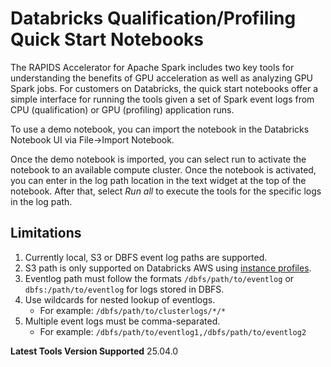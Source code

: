 # Databricks Qualification/Profiling Quick Start Notebooks

The RAPIDS Accelerator for Apache Spark includes two key tools for understanding the benefits of
GPU acceleration as well as analyzing GPU Spark jobs.  For customers on Databricks, the quick start notebooks offer a simple interface for running the tools given a set of Spark event logs from
CPU (qualification) or GPU (profiling) application runs.

To use a demo notebook, you can import the notebook in the Databricks Notebook UI via File->Import Notebook.

Once the demo notebook is imported, you can select run to activate the notebook to an available compute
cluster.  Once the notebook is activated, you can enter in the log path location in the text widget at the
top of the notebook.  After that, select *Run all* to execute the tools for the specific logs in the log path.

## Limitations
1. Currently local, S3 or DBFS event log paths are supported.
1. S3 path is only supported on Databricks AWS using [instance profiles](https://docs.databricks.com/en/connect/storage/tutorial-s3-instance-profile.html).
1. Eventlog path must follow the formats `/dbfs/path/to/eventlog` or `dbfs:/path/to/eventlog` for logs stored in DBFS.
1. Use wildcards for nested lookup of eventlogs. 
   - For example: `/dbfs/path/to/clusterlogs/*/*`
1. Multiple event logs must be comma-separated. 
   - For example: `/dbfs/path/to/eventlog1,/dbfs/path/to/eventlog2`

**Latest Tools Version Supported** 25.04.0